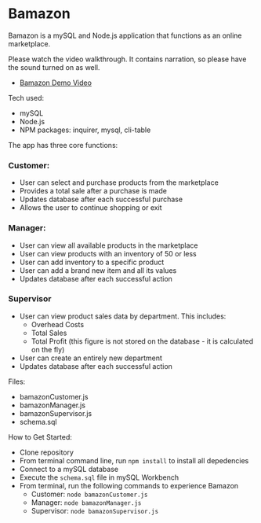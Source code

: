 # Bamazon

Bamazon is a mySQL and Node.js application that functions as an online marketplace.

Please watch the video walkthrough. It contains narration, so please have the sound turned on as well.
* [Bamazon Demo Video](https://drive.google.com/open?id=1iE_TABwLfDTecmOcuULW2LTd8QoRTjEc)

Tech used:
* mySQL
* Node.js
* NPM packages: inquirer, mysql, cli-table

The app has three core functions:

### Customer:
* User can select and purchase products from the marketplace
* Provides a total sale after a purchase is made
* Updates database after each successful purchase
* Allows the user to continue shopping or exit

### Manager:
* User can view all available products in the marketplace
* User can view products with an inventory of 50 or less
* User can add inventory to a specific product
* User can add a brand new item and all its values
* Updates database after each successful action

### Supervisor
* User can view product sales data by department. This includes:
    * Overhead Costs
    * Total Sales
    * Total Profit (this figure is not stored on the database - it is calculated on the fly)
* User can create an entirely new department
* Updates database after each successful action

Files:
* bamazonCustomer.js
* bamazonManager.js
* bamazonSupervisor.js
* schema.sql

How to Get Started:
* Clone repository
* From terminal command line, run `npm install` to install all depedencies
* Connect to a mySQL database
* Execute the `schema.sql` file in mySQL Workbench
* From terminal, run the following commands to experience Bamazon
    * Customer: `node bamazonCustomer.js`
    * Manager: `node bamazonManager.js`
    * Supervisor: `node bamazonSupervisor.js`